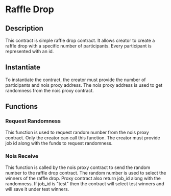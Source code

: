 # Raffle Drop
## Description
This contract is simple raffle drop contract. It allows creator to create a raffle drop with a specific number of participants. Every participant is represented with an id. 

## Instantiate
To instantiate the contract, the creator must provide the number of participants and nois proxy address. The nois proxy address is used to get randomness from the nois proxy contract.

## Functions

### Request Randomness
This function is used to request random number from the nois proxy contract. Only the creator can call this function. The creator must provide job id along with the funds to request randomness.

### Nois Receive
This function is called by the nois proxy contract to send the random number to the raffle drop contract. The random number is used to select the winners of the raffle drop. Proxy contract also return job_id along with the randomness. If job_id is "test" then the contract will select test winners and will save it under test winners.